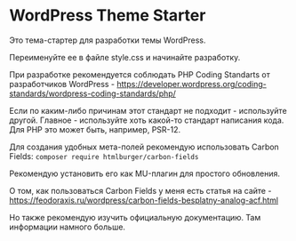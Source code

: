 # WordPress Theme Starter

Это тема-стартер для разработки темы WordPress.

Переименуйте ее в файле style.css и начинайте разработку.

При разработке рекомендуется соблюдать PHP Coding Standarts от разработчиков WordPress - https://developer.wordpress.org/coding-standards/wordpress-coding-standards/php/

Если по каким-либо причинам этот стандарт не подходит - используйте другой. Главное - используйте хоть какой-то стандарт написания кода. Для PHP это может быть, например, PSR-12.

Для создания удобных мета-полей рекомендую использовать Carbon Fields:
`composer require htmlburger/carbon-fields`

Рекомендую установить его как MU-плагин для простого обновления.

О том, как пользоваться Carbon Fields у меня есть статья на сайте - https://feodoraxis.ru/wordpress/carbon-fields-besplatny-analog-acf.html

Но также рекомендую изучить официальную документацию. Там информации намного больше.